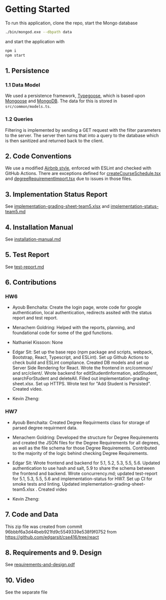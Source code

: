 # Getting Started

To run this application, clone the repo, start the Mongo database

```sh
./bin/mongod.exe --dbpath data
```

and start the application with

```sh
npm i
npm start
```

## 1. Persistence

### 1.1 Data Model

We used a persistence framework, [Typegoose](https://typegoose.github.io/typegoose/), which is based upon [Mongoose](https://mongoosejs.com/) and [MongoDB](https://www.mongodb.com/). The data for this is stored in `src/common/models.ts`.

### 1.2 Queries

Filtering is implemented by sending a GET request with the filter parameters to the server. The server then turns that into a query to the database which is then sanitized and returned back to the client.

## 2. Code Conventions

We use a modified [Airbnb style](https://github.com/airbnb/javascript), enforced with ESLint and checked with GitHub Actions. There are exceptions defined for [createCourseSchedule.tsx](src/common/createCourseSchedule.tsx) and [degreeRequirementImport.tsx](src/common/degreeRequirementImport.tsx) due to issues in those files.

## 3. Implementation Status Report

See [implementation-grading-sheet-team5.xlsx](implementation-grading-sheet-team5.xlsx) and [implementation-status-team5.md](implementation-status-team5.md)

## 4. Installation Manual

See [installation-manual.md](installation-manual.md)

## 5. Test Report

See [test-report.md](test-report.md)

## 6. Contributions

### HW6

- Ayoub Benchaita: Create the login page, wrote code for google authentication, local authentication, redirects assited with the status report and test report.

- Menachem Goldring: Helped with the reports, planning, and foundational code for some of the gpd functions.

- Nathaniel Kissoon: None

- Edgar Sit: Set up the base repo (npm package and scripts, webpack, Bootstrap, React, Typescript, and ESLint). Set up Github Actions to check build and ESLint compliance. Created DB models and set up Server Side Rendering for React. Wrote the frontend in src/common/ and src/client/. Wrote backend for editStudentInformation, addStudent, searchForStudent and deleteAll. Filled out implementation-grading-sheet.xlsx. Set up HTTPS. Wrote test for "Add Student is Persisted". Created video.

- Kevin Zheng:

### HW7

- Ayoub Benchaita: Created Degree Requirments class for storage of parsed degree requirment data.

- Menachem Goldring: Developed the structure for Degree Requirements and created the JSON files for the Degree Requirements for all degrees, as well as the file schema for those Degree Requirements. Contributed to the majority of the logic behind checking Degree Requirements.

- Edgar Sit: Wrote frontend and backend for 5.1, 5.2, 5.3, 5.5, 5.6. Updated authentication to use hash and salt, 5.9 to share the schema between the frontend and backend. Wrote concurrency.md; updated test-report for 5.1, 5.3, 5.5, 5.6 and implementation-status for HW7. Set up CI for smoke tests and linting. Updated implementation-grading-sheet-team5.xlsx . Created video

- Kevin Zheng:

## 7. Code and Data

This zip file was created from commit 96bbbf6a3d44beb921fd9c5549339e538f9f0752 from <https://github.com/edgarsit/cse416/tree/react>

## 8. Requirements and 9. Design

See [requirements-and-design.pdf](requirements-and-design.pdf)

## 10. Video

See the separate file
